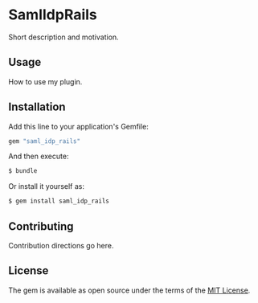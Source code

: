 # SamlIdpRails
Short description and motivation.

## Usage
How to use my plugin.

## Installation
Add this line to your application's Gemfile:

```ruby
gem "saml_idp_rails"
```

And then execute:
```bash
$ bundle
```

Or install it yourself as:
```bash
$ gem install saml_idp_rails
```

## Contributing
Contribution directions go here.

## License
The gem is available as open source under the terms of the [MIT License](https://opensource.org/licenses/MIT).
